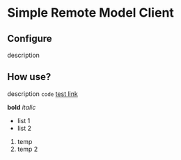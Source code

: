 # Simple Remote Model Client

## Configure

description

## How use?

description ``code`` [test link](https://example.com)

**bold**
*italic*

- list 1
- list 2

1. temp
2. temp 2